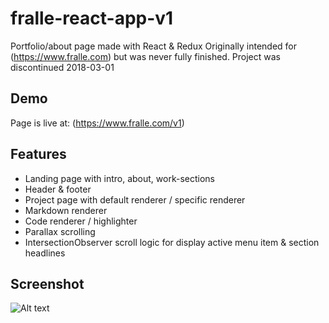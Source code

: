 # fralle-react-app-v1
Portfolio/about page made with React & Redux
Originally intended for (https://www.fralle.com) but was never fully finished.
Project was discontinued 2018-03-01

## Demo
Page is live at: (https://www.fralle.com/v1)

## Features
- Landing page with intro, about, work-sections
- Header & footer
- Project page with default renderer / specific renderer
- Markdown renderer
- Code renderer / highlighter
- Parallax scrolling
- IntersectionObserver scroll logic for display active menu item & section headlines

## Screenshot
![Alt text](https://i.imgur.com/QVTPE4e.jpg "Screenshot")
